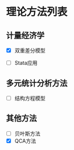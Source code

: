 # 理论方法列表
## 计量经济学
- [x] 双重差分模型

- [ ] Stata应用  
## 多元统计分析方法
- [ ] 结构方程模型
## 其他方法
- [ ] 贝叶斯方法
- [x] QCA方法
